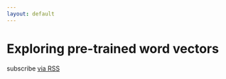 ```yaml
---
layout: default
---
```


<script src="http://underscorejs.org/underscore-min.js"></script>
<script src="https://cdnjs.cloudflare.com/ajax/libs/d3/3.5.6/d3.min.js" charset="utf-8"></script>
<script src="scripts/whisker-plot.js"></script>
<script src="scripts/viz.js"></script>

<div class="home">

  <h1 class="page-heading">Exploring pre-trained word vectors</h1>

  <div class="viz">
  </div>

  <p class="rss-subscribe">subscribe <a href="{{ "/feed.xml" | prepend: site.baseurl }}">via RSS</a></p>

</div>

